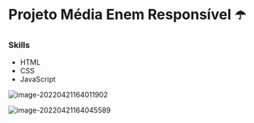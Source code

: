 # Projeto Média Enem Responsível :open_umbrella:



### Skills

- HTML
- CSS
- JavaScript





![image-20220421164011902](C:\Users\ITALO\AppData\Roaming\Typora\typora-user-images\image-20220421164011902.png)

![image-20220421164045589](C:\Users\ITALO\AppData\Roaming\Typora\typora-user-images\image-20220421164045589.png)
